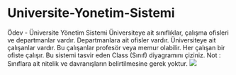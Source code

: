 # Universite-Yonetim-Sistemi
Ödev - Üniversite Yönetim Sistemi Üniversiteye ait sınıflıklar, çalışma ofisleri ve departmanlar vardır. Departmanlara ait ofisler vardır. Üniversiteye ait çalışanlar vardır. Bu çalışanlar profesör veya memur olabilir. Her çalışan bir ofiste çalışır. Bu sistemi tasvir eden Class (Sınıf) diyagramını çiziniz.  Not : Sınıflara ait nitelik ve davranışların belirtilmesine gerek yoktur.
<img src="https://www.hizliresim.com/571dj5a" />
